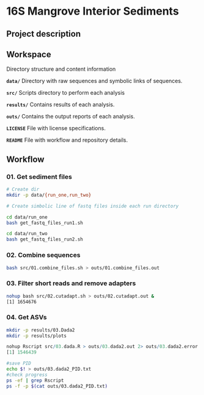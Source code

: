 # 16S Mangrove Interior Sediments

## Project description

## Workspace

Directory structure and content information

**`data/`** Directory with raw sequences and symbolic links of sequences.

**`src/`** Scripts directory to perform each analysis

**`results/`** Contains results of each analysis.

**`outs/`** Contains the output reports of each analysis.

**`LICENSE`** File with license specifications.

**`README`** File with workflow and repository details.

## Workflow

### 01. Get sediment files

``` bash
# Create dir
mkdir -p data/{run_one,run_two}

# Create simbolic line of fastq files inside each run directory

cd data/run_one
bash get_fastq_files_run1.sh

cd data/run_two
bash get_fastq_files_run2.sh
```

### 02. Combine sequences

``` bash
bash src/01.combine_files.sh > outs/01.combine_files.out
```

### 03. Filter short reads and remove adapters

``` bash
nohup bash src/02.cutadapt.sh > outs/02.cutadapt.out &
[1] 1654676
```

### 04. Get ASVs

```bash
mkdir -p results/03.Dada2
mkdir -p results/plots
```

``` r
nohup Rscript src/03.dada.R > outs/03.dada2.out 2> outs/03.dada2.error &
[1] 1546439

```

```bash
#save PID
echo $! > outs/03.dada2_PID.txt
#check progress
ps -ef | grep Rscript
ps -f -p $(cat outs/03.dada2_PID.txt)
```

